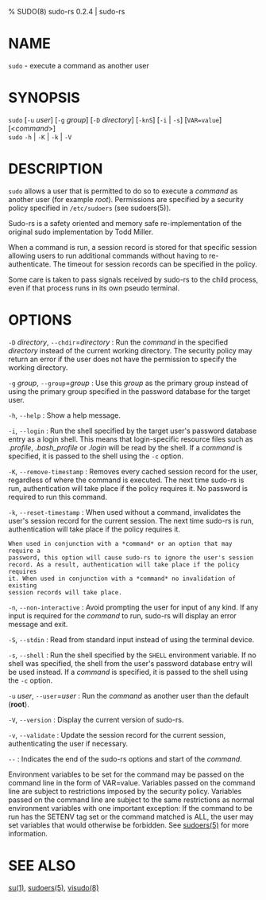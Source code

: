% SUDO(8) sudo-rs 0.2.4 | sudo-rs

# NAME

`sudo` - execute a command as another user

# SYNOPSIS

`sudo` [`-u` *user*] [`-g` *group*] [`-D` *directory*] [`-knS`] [`-i` | `-s`] [`VAR=value`] [<*command*>] \
`sudo` `-h` | `-K` | `-k` | `-V`

# DESCRIPTION

`sudo` allows a user that is permitted to do so to execute a *command* as
another user (for example *root*). Permissions are specified by a security
policy specified in `/etc/sudoers` (see sudoers(5)).

Sudo-rs is a safety oriented and memory safe re-implementation of the original
sudo implementation by Todd Miller.

When a command is run, a session record is stored for that specific session
allowing users to run additional commands without having to re-authenticate. The
timeout for session records can be specified in the policy.

Some care is taken to pass signals received by sudo-rs to the child process,
even if that process runs in its own pseudo terminal.

# OPTIONS

`-D` *directory*, `--chdir`=*directory*
:   Run the *command* in the specified *directory* instead of the current
    working directory. The security policy may return an error if the user does
    not have the permission to specify the working directory.

`-g` *group*, `--group`=*group*
:   Use this *group* as the primary group instead of using the primary group
    specified in the password database for the target user.

`-h`, `--help`
:   Show a help message.

`-i`, `--login`
:   Run the shell specified by the target user's password database entry as a
    login shell. This means that login-specific resource files such as
    *.profile*, *.bash_profile* or *.login* will be read by the shell. If a
    *command* is specified, it is passed to the shell using the `-c` option.

`-K`, `--remove-timestamp`
:   Removes every cached session record for the user, regardless of where the
    command is executed. The next time sudo-rs is run, authentication will take
    place if the policy requires it. No password is required to run this
    command.

`-k`, `--reset-timestamp`
:   When used without a command, invalidates the user's session record for
    the current session. The next time sudo-rs is run, authentication will take
    place if the policy requires it.

    When used in conjunction with a *command* or an option that may require a
    password, this option will cause sudo-rs to ignore the user's session
    record. As a result, authentication will take place if the policy requires
    it. When used in conjunction with a *command* no invalidation of existing
    session records will take place.

`-n`, `--non-interactive`
:   Avoid prompting the user for input of any kind. If any input is required for
    the *command* to run, sudo-rs will display an error message and exit.

`-S`, `--stdin`
:   Read from standard input instead of using the terminal device.

`-s`, `--shell`
:   Run the shell specified by the `SHELL` environment variable. If no shell
    was specified, the shell from the user's password database entry will be
    used instead. If a *command* is specified, it is passed to the shell using the `-c` option.

`-u` *user*, `--user`=*user*
:   Run the *command* as another user than the default (**root**).

`-V`, `--version`
:   Display the current version of sudo-rs.

`-v`, `--validate`
:   Update the session record for the current session, authenticating the user
    if necessary.

`--`
:   Indicates the end of the sudo-rs options and start of the *command*.

Environment variables to be set for the command may be passed on the command line in the form of VAR=value. Variables passed on the command line are subject to restrictions imposed by the security policy.
Variables passed on the command line are subject to the same restrictions as normal environment variables with one important exception: If the command to be run has the SETENV tag set or the command matched is ALL,
the user may set variables that would otherwise be forbidden. See [sudoers(5)](sudoers.5.md) for more information.

# SEE ALSO

[su(1)](su.1.md), [sudoers(5)](sudoers.5.md), [visudo(8)](visudo.8.md)
